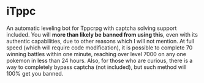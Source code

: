 # iTppc
An automatic leveling bot for Tppcrpg with captcha solving support included. You will **more than likely be banned from using this**, even with its authentic capabilities, due to other reasons which I will not mention. At full speed (which will require code modification), it is possible to complete 70 winning battles within one minute, reaching over level 7000 on any one pokemon in less than 24 hours. Also, for those who are curious, there is a way to completely bypass captcha (not included), but such method will 100% get you banned.

